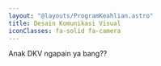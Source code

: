 ```yaml
---
layout: "@layouts/ProgramKeahlian.astro"
title: Desain Komunikasi Visual
iconClasses: fa-solid fa-camera
---
```


Anak DKV ngapain ya bang??
